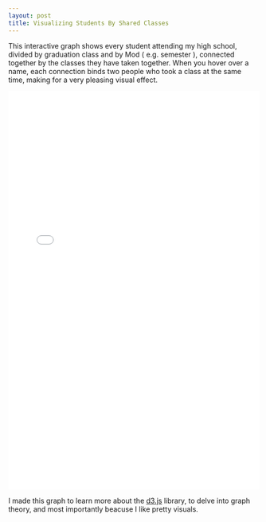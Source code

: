 ```yaml
---
layout: post
title: Visualizing Students By Shared Classes
---
```


This interactive graph shows every student attending my high school, divided by graduation class and by Mod ( e.g. semester ), connected together by the classes they have taken together. When you hover over a name, each connection binds two people who took a class at the same time, making for a very pleasing visual effect.

<iframe style="width:100%;height:800px" src="/public/post-data/visualizing-students/bundle.html" frameBorder="0"></iframe>

I made this graph to learn more about the [d3.js](https://d3js.org/) library, to delve into graph theory, and most importantly beacuse I like pretty visuals.
